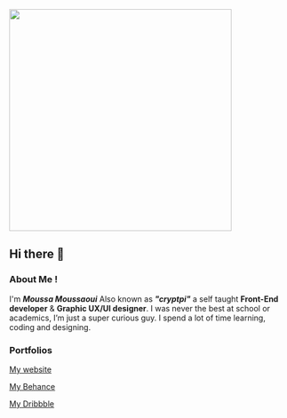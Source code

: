<img src="https://media.giphy.com/media/ZVik7pBtu9dNS/giphy.gif" width="400">

## Hi there 👋

### About Me !
I'm _**Moussa Moussaoui**_ Also known as _**"cryptpi"**_  a self taught **Front-End developer** & **Graphic UX/UI designer**. I was never the best at school or academics, I’m just a super curious guy. I spend a lot of time learning, coding and designing.

### Portfolios 


[My website](https://www.cryptpi.com/)

[My Behance](https://www.behance.net/cryptpi)

[My Dribbble](https://www.dribbble.com/cryptpi)
